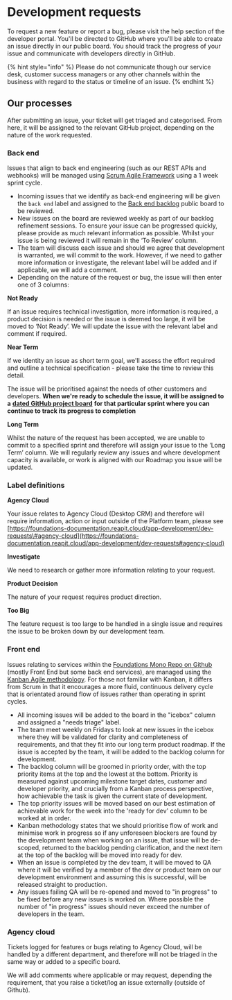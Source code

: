 # Development requests

To request a new feature or report a bug, please visit the help section of the developer portal. You'll be directed to GitHub where you'll be able to create an issue directly in our public board. You should track the progress of your issue and communicate with developers directly in GitHub.

{% hint style="info" %}
Please do not communicate though our service desk, customer success managers or any other channels within the business with regard to the status or timeline of an issue.
{% endhint %}

## Our processes

After submitting an issue, your ticket will get triaged and categorised. From here, it will be assigned to the relevant GitHub project, depending on the nature of the work requested.

### Back end

Issues that align to back end engineering \(such as our REST APIs and webhooks\) will be managed using [Scrum Agile Framework](https://www.scrum.org/resources/what-is-scrum) using a 1 week sprint cycle. 

* Incoming issues that we identify as back-end engineering will be given the `back end` label and assigned to the [Back end backlog](https://github.com/reapit/foundations/projects/6) public board to be reviewed.
* New issues on the board are reviewed weekly as part of our backlog refinement sessions. To ensure your issue can be progressed quickly, please provide as much relevant information as possible. Whilst your issue is being reviewed it will remain in the ‘To Review’ column.
* The team will discuss each issue and should we agree that development is warranted, we will commit to the work. However, if we need to gather more information or investigate, the relevant label will be added and if applicable, we will add a comment.
* Depending on the nature of the request or bug, the issue will then enter one of 3 columns:

**Not Ready**

If an issue requires technical investigation, more information is required, a product decision is needed or the issue is deemed too large, it will be moved to ‘Not Ready’. We will update the issue with the relevant label and comment if required.

**Near Term**  
  
If we identity an issue as short term goal, we'll assess the effort required and outline a technical specification - please take the time to review this detail.  
  
The issue will be prioritised against the needs of other customers and developers. **When we're ready to schedule the issue, it will be assigned to a** [**dated GitHub project board**](https://github.com/reapit/foundations/projects) **for that particular sprint where you can continue to track its progress to completion**

**Long Term**

Whilst the nature of the request has been accepted, we are unable to commit to a specified sprint and therefore will assign your issue to the ‘Long Term’ column. We will regularly review any issues and where development capacity is available, or work is aligned with our Roadmap you issue will be updated.

### **Label definitions**

**Agency Cloud**

Your issue relates to Agency Cloud \(Desktop CRM\) and therefore will require information, action or input outside of the Platform team, please see [https://foundations-documentation.reapit.cloud/app-development/dev-requests\#agency-cloud](https://foundations-documentation.reapit.cloud/app-development/dev-requests#agency-cloud)

**Investigate**

We need to research or gather more information relating to your request.

**Product Decision**

The nature of your request requires product direction.

**Too Big**

The feature request is too large to be handled in a single issue and requires the issue to be broken down by our development team.

### Front end

Issues relating to services within the [Foundations Mono Repo on Github ](https://github.com/reapit/foundations)\(mostly Front End but some back end services\), are managed using the [Kanban Agile methodology](https://kanbanize.com/kanban-resources/getting-started/what-is-kanban). For those not familiar with Kanban, it differs from Scrum in that it encourages a more fluid, continuous delivery cycle that is orientated around flow of issues rather than operating in sprint cycles.

* All incoming issues will be added to the board in the "icebox" column and assigned a "needs triage" label. 
* The team meet weekly on Fridays to look at new issues in the icebox where they will be validated for clarity and completeness of requirements, and that they fit into our long term product roadmap. If the issue is accepted by the team, it will be added to the backlog column for development.
* The backlog column will be groomed in priority order, with the top priority items at the top and the lowest at the bottom. Priority is measured against upcoming milestone target dates, customer and developer priority, and crucially from a Kanban process perspective, how achievable the task is given the current state of development.
* The top priority issues will be moved based on our best estimation of achievable work for the week into the 'ready for dev' column to be worked at in order. 
* Kanban methodology states that we should prioritise flow of work and minimise work in progress so if any unforeseen blockers are found by the development team when working on an issue, that issue will be de-scoped, returned to the backlog pending clarification, and the next item at the top of the backlog will be moved into ready for dev.
* When an issue is completed by the dev team, it will be moved to QA where it will be verified by a member of the dev or product team on our development environment and assuming this is successful, will be released straight to production.
* Any issues failing QA will be re-opened and moved to "in progress" to be fixed before any new issues is worked on. Where possible the number of "in progress" issues should never exceed the number of developers in the team.

### Agency cloud

Tickets logged for features or bugs relating to Agency Cloud, will be handled by a different department, and therefore will not be triaged in the same way or added to a specific board.

We will add comments where applicable or may request, depending the requirement, that you raise a ticket/log an issue externally \(outside of Github\).

